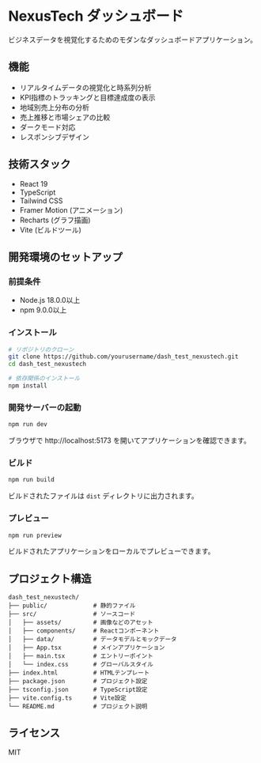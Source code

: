 # NexusTech ダッシュボード

ビジネスデータを視覚化するためのモダンなダッシュボードアプリケーション。

## 機能

- リアルタイムデータの視覚化と時系列分析
- KPI指標のトラッキングと目標達成度の表示
- 地域別売上分布の分析
- 売上推移と市場シェアの比較
- ダークモード対応
- レスポンシブデザイン

## 技術スタック

- React 19
- TypeScript
- Tailwind CSS
- Framer Motion (アニメーション)
- Recharts (グラフ描画)
- Vite (ビルドツール)

## 開発環境のセットアップ

### 前提条件

- Node.js 18.0.0以上
- npm 9.0.0以上

### インストール

```bash
# リポジトリのクローン
git clone https://github.com/yourusername/dash_test_nexustech.git
cd dash_test_nexustech

# 依存関係のインストール
npm install
```

### 開発サーバーの起動

```bash
npm run dev
```

ブラウザで http://localhost:5173 を開いてアプリケーションを確認できます。

### ビルド

```bash
npm run build
```

ビルドされたファイルは `dist` ディレクトリに出力されます。

### プレビュー

```bash
npm run preview
```

ビルドされたアプリケーションをローカルでプレビューできます。

## プロジェクト構造

```
dash_test_nexustech/
├── public/             # 静的ファイル
├── src/                # ソースコード
│   ├── assets/         # 画像などのアセット
│   ├── components/     # Reactコンポーネント
│   ├── data/           # データモデルとモックデータ
│   ├── App.tsx         # メインアプリケーション
│   ├── main.tsx        # エントリーポイント
│   └── index.css       # グローバルスタイル
├── index.html          # HTMLテンプレート
├── package.json        # プロジェクト設定
├── tsconfig.json       # TypeScript設定
├── vite.config.ts      # Vite設定
└── README.md           # プロジェクト説明
```

## ライセンス

MIT
